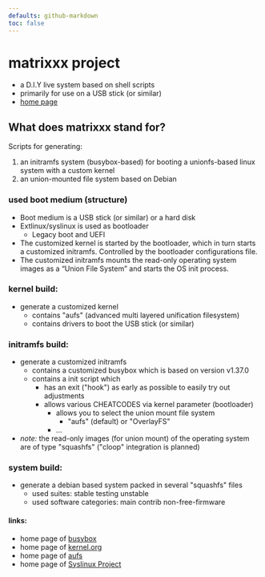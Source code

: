 ```yaml
---
defaults: github-markdown
toc: false
---
```

<!-- *********************************************************************** -->
# matrixxx project
- a D.I.Y live system based on shell scripts
- primarily for use on a USB stick (or similar)
- [home page](https://matrixxx.dev/)

## What does matrixxx stand for?
Scripts for generating:

1. an initramfs system (busybox-based) for booting a unionfs-based linux
   system with a custom kernel
2. an union-mounted file system based on Debian

### used boot medium (structure)
- Boot medium is a USB stick (or similar) or a hard disk
- Extlinux/syslinux is used as bootloader
  - Legacy boot and UEFI
- The customized kernel is started by the bootloader, which in turn starts
  a customized initramfs. Controlled by the bootloader configurations file.
- The customized initramfs mounts the read-only operating system images as
  a “Union File System” and starts the OS init process.

### kernel build:
- generate a customized kernel
  - contains "aufs" (advanced multi layered unification filesystem)
  - contains drivers to boot the USB stick (or similar)

### initramfs build:
- generate a customized initramfs
   - contains a customized busybox which is based on version v1.37.0
   - contains a init script which
      - has an exit ("hook") as early as possible to easily try out adjustments
      - allows various CHEATCODES via kernel parameter (bootloader)
         - allows you to select the union mount file system
            - "aufs" (default) or "OverlayFS"
         - ...
- *note:* the read-only images (for union mount) of the operating system are of
  type "squashfs" ("cloop" integration is planned)

### system build:
- generate a debian based system packed in several "squashfs" files
  - used suites: stable testing unstable
  - used software categories: main contrib non-free-firmware

#### links:
- home page of [busybox][]
- home page of [kernel.org][kernel]
- home page of [aufs][]
- home page of [Syslinux Project][]

<!-- *********************************************************************** -->
[busybox]: https://www.busybox.net/
[kernel]: https://kernel.org/
[aufs]: https://aufs.sourceforge.net/
[Syslinux Project]: https://wiki.syslinux.org
